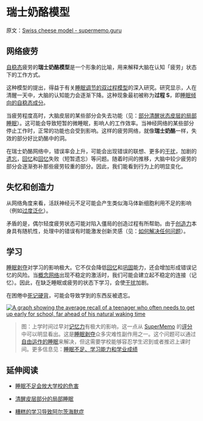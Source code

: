 # 瑞士奶酪模型

原文：[Swiss cheese model - supermemo.guru](https://supermemo.guru/wiki/Swiss_cheese_model)

## 网络疲劳

[自稳态](https://supermemo.guru/wiki/Homeostatic)疲劳的**瑞士奶酪模型**是一个形象的比喻，用来解释大脑在认知「疲劳」状态下的工作方式。

这种模型的提出，得益于有关[睡眠调节的双过程模型](https://supermemo.guru/wiki/Two-process_model_of_sleep_regulation)的深入研究。研究显示，人在清醒一天中，大脑的认知能力会逐渐下降。这种现象最初被称为**过程 S**，即[睡眠倾向的自稳态成分](https://supermemo.guru/wiki/Homeostatic_component_of_sleep_propensity)。

当疲劳程度高时，大脑皮层的某些部分会失去功能（见：[部分清醒状态皮层的局部睡眠](https://supermemo.guru/wiki/Local_sleep_in_portions_of_the_awake_cortex)）。这可能会导致短暂的微睡眠，影响人的工作效率。当神经网络的某些部分停止工作时，正常的功能也会受到影响。这样的疲劳网络，就像**瑞士奶酪**一样，失效的部分好比奶酪中的洞。

在瑞士奶酪网络中，错误率会上升，可能会出现错误的联想、更多的[干扰](https://supermemo.guru/wiki/Interference)，加剧的[遗忘](https://supermemo.guru/wiki/Forgetting)，[回忆](https://supermemo.guru/wiki/Recall)和[回忆](https://supermemo.guru/wiki/Recall)失败（短暂遗忘）等问题。随着时间的推移，大脑中较少疲劳的部分会逐渐弥补那些疲劳较重的部分。因此，我们能看到行为上的明显变化。

## 失忆和创造力

从网络角度来看，活跃神经元不足可能会产生类似海马体新细胞利用不足的影响（例如[过度泛化](https://supermemo.guru/wiki/Neurogenesis_assists_pattern_separation_in_the_hippocampus)）。

矛盾的是，偶尔轻度疲劳状态可能对陷入僵局的创造过程有所帮助。由于[创造力](https://supermemo.guru/wiki/Creativity)本身具有随机性，处理中的错误有时能激发创新灵感（见：[如何解决任何问题](https://supermemo.guru/wiki/How_to_solve_any_problem)）。

## 学习

[睡眠剥夺](https://supermemo.guru/wiki/Sleep_deprivation)对学习的影响极大。它不仅会降低[回忆](https://supermemo.guru/wiki/Recall)和[巩固](https://supermemo.guru/wiki/Consolidation)能力，还会增加形成错误记忆的风险。当[概念网络](https://supermemo.guru/wiki/Concept_network)出现不稳定的激活时，我们可能会建立起不稳定的连接（记忆）。因此，在缺乏睡眠或疲劳的状态下学习，会使[干扰](https://supermemo.guru/wiki/Interference)加剧。

在困倦中[死记硬背](https://supermemo.guru/wiki/Cramming)，可能会导致学到的东西反被遗忘。

[![A graph showing the average recall of a teenager who often needs to get up early for school, far ahead of his natural waking time](https://supermemo.guru/images/thumb/b/bd/Waking_hour_vs_average_grade.jpg/300px-Waking_hour_vs_average_grade.jpg)](https://supermemo.guru/wiki/File:Waking_hour_vs_average_grade.jpg)

> 图：上学时间过早对[记忆力](https://supermemo.guru/wiki/Recall)有极大的影响，这一点从 [SuperMemo](https://supermemo.guru/wiki/SuperMemo) 的[评分](https://supermemo.guru/wiki/Grade)中可以明显看出。这是[睡眠剥夺](https://supermemo.guru/wiki/Sleep_deprivation)众多灾难性副作用之一。这个问题可以通过[自由运作的睡眠](https://supermemo.guru/wiki/Free_running_sleep)来解决，但这需要学校能够容忍学生迟到或者推迟上课时间。更多信息见：[睡眠不足、学习能力和学业成绩](https://www.ncbi.nlm.nih.gov/pubmed/16564189)

## 延伸阅读

- [睡眠不足会放大学校的危害](https://supermemo.guru/wiki/Sleep_deprivation_amplifies_the_harm_of_schooling)

- [清醒皮层部分的局部睡眠](https://supermemo.guru/wiki/Local_sleep_in_portions_of_the_awake_cortex)

- [糟糕的学习导致阿尔茨海默症](https://supermemo.guru/wiki/Bad_learning_contributes_to_Alzheimer)